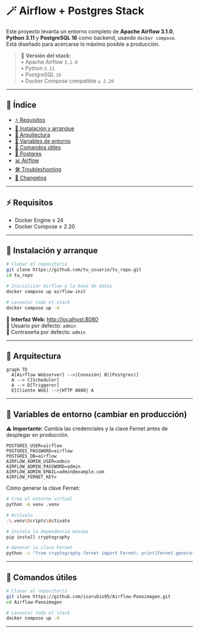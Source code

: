 # 🪄 Airflow + Postgres Stack

Este proyecto levanta un entorno completo de **Apache Airflow 3.1.0**, **Python 3.11** y **PostgreSQL 16** como backend, usando `docker compose`.  
Está diseñado para acercarse lo máximo posible a producción.

> 🧪 **Versión del stack:**  
> • Apache Airflow `3.1.0`  
> • Python `3.11`  
> • PostgreSQL `16`  
> • Docker Compose compatible `≥ 2.20`

---

## 📜 Índice
- [⚡ Requisitos](#-requisitos)
- [🚀 Instalación y arranque](#-instalación-y-arranque)
- [🧱 Arquitectura](#-arquitectura)
- [🌿 Variables de entorno](#-variables-de-entorno)
- [🧰 Comandos útiles](#-comandos-útiles)
- [🐘 Postgres](#-postgres)
- [📊 Airflow](#-airflow)
- [🛠 Troubleshooting](#-troubleshooting)
- [📝 Changelog](#-changelog)

---

## ⚡ Requisitos

- Docker Engine ≥ 24  
- Docker Compose ≥ 2.20  

---

## 🚀 Instalación y arranque

```bash
# Clonar el repositorio
git clone https://github.com/tu_usuario/tu_repo.git
cd tu_repo

# Inicializar Airflow y la base de datos
docker compose up airflow-init

# Levantar todo el stack
docker compose up -d
```

📍 **Interfaz Web:** [http://localhost:8080](http://localhost:8080)  
👤 Usuario por defecto: `admin`  
🔐 Contraseña por defecto: `admin`

---

## 🧱 Arquitectura

```mermaid
graph TD
  A[Airflow Webserver] -->|Conexión| B[(Postgres)]
  A --> C[Scheduler]
  A --> D[Triggerer]
  E[Cliente Web] -->|HTTP 8080| A
```

---

## 🌿 Variables de entorno (cambiar en producción)

⚠️ **Importante:** Cambia las credenciales y la clave Fernet antes de desplegar en producción.

```env
POSTGRES_USER=airflow
POSTGRES_PASSWORD=airflow
POSTGRES_DB=airflow
AIRFLOW_ADMIN_USER=admin
AIRFLOW_ADMIN_PASSWORD=admin
AIRFLOW_ADMIN_EMAIL=admin@example.com
AIRFLOW_FERNET_KEY=
```

Cómo generar la clave Fernet:

```bash
# Crea el entorno virtual
python -m venv .venv

# Actívalo
.\.venv\Scripts\Activate

# Instala la dependencia mínima
pip install cryptography

# Generar la clave Fernet
python -c "from cryptography.fernet import Fernet; print(Fernet.generate_key().decode())"
```

---

## 🧰 Comandos útiles

```bash
# Clonar el repositorio
git clone https://github.com/isarubio95/Airflow-Panoimagen.git
cd Airflow-Panoimagen

# Levantar todo el stack
docker compose up -d
```

---